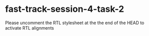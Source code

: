 ﻿# fast-track-session-4-task-2

Please uncomment the RTL stylesheet at the the end of the HEAD to activate RTL alignments
